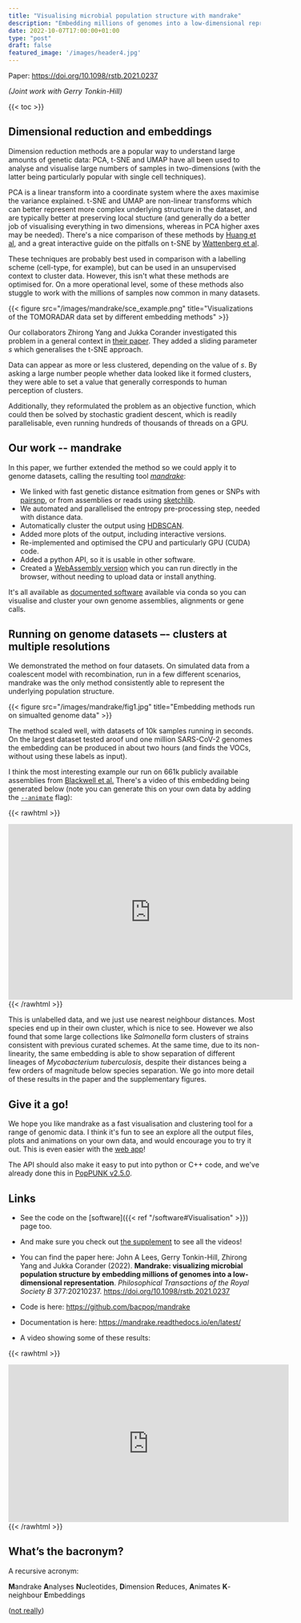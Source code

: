 ```yaml
---
title: "Visualising microbial population structure with mandrake"
description: "Embedding millions of genomes into a low-dimensional representation"
date: 2022-10-07T17:00:00+01:00
type: "post"
draft: false
featured_image: '/images/header4.jpg'
---
```

Paper: https://doi.org/10.1098/rstb.2021.0237

*(Joint work with Gerry Tonkin-Hill)*

{{< toc >}}
## Dimensional reduction and embeddings

Dimension reduction methods are a popular way to understand large amounts of genetic data: PCA, t-SNE and UMAP have all been used to analyse and visualise large numbers of samples in two-dimensions (with the latter being particularly
popular with single cell techniques).

PCA is a linear transform into a coordinate system where the axes maximise the variance explained. t-SNE and UMAP
are non-linear transforms which can better represent more complex underlying structure in the dataset, and are
typically better at preserving local stucture (and generally do a better job of visualising everything in two dimensions, whereas in PCA higher axes may be needed). There's a nice comparison of these methods by
[Huang et al](https://www.nature.com/articles/s42003-022-03628-x), and a great interactive guide on the pitfalls on t-SNE by [Wattenberg et al](https://distill.pub/2016/misread-tsne/).

These techniques are probably best used in comparison with a labelling scheme (cell-type, for example),
but can be used in an unsupervised context to cluster data. However, this isn't what these methods
are optimised for. On a more operational level, some of these methods also stuggle to work with the millions of samples now common in many datasets.

{{< figure src="/images/mandrake/sce_example.png" title="Visualizations of the TOMORADAR data set by different embedding methods" >}}

Our collaborators Zhirong Yang and Jukka Corander investigated this problem in a general
context in [their paper](https://arxiv.org/abs/2108.08003). They added a sliding parameter *s*
which generalises the t-SNE approach.

Data can appear as more or less clustered, depending on the value of *s*.
By asking a large number people whether data looked like it formed clusters, they were able to
set a value that generally corresponds to human perception of clusters.

Additionally, they reformulated the problem as an objective function, which could then
be solved by stochastic gradient descent, which is readily parallelisable, even running
hundreds of thousands of threads on a GPU.

## Our work -- mandrake

In this paper, we further extended the method so we could apply it to
genome datasets, calling the resulting tool [*mandrake*](https://github.com/bacpop/mandrake):
- We linked with fast genetic distance esitmation from genes or SNPs with [pairsnp](https://github.com/gtonkinhill/pairsnp), or from assemblies or reads using [sketchlib](https://github.com/bacpop/pp-sketchlib).
- We automated and parallelised the entropy pre-processing step, needed with distance data.
- Automatically cluster the output using [HDBSCAN](https://github.com/scikit-learn-contrib/hdbscan).
- Added more plots of the output, including interactive versions.
- Re-implemented and optimised the CPU and particularly GPU (CUDA) code.
- Added a python API, so it is usable in other software.
- Created a [WebAssembly version](https://gtonkinhill.github.io/mandrake-web/) which you can run directly in the browser, without needing to upload data or install anything.

It's all available as [documented software](https://mandrake.readthedocs.io/en/latest/index.html)
available via conda so you can visualise and cluster your own genome assemblies, alignments
or gene calls.

## Running on genome datasets –- clusters at multiple resolutions

We demonstrated the method on four datasets.
On simulated data from a coalescent model with recombination, run in a few different scenarios,
mandrake was the only method consistently able to represent the underlying population structure.

{{< figure src="/images/mandrake/fig1.jpg" title="Embedding methods run on simualted genome data" >}}

The method scaled well, with datasets of 10k samples running in seconds. On the largest dataset tested
aroof und one million SARS-CoV-2 genomes the embedding can be produced in about two hours (and finds
the VOCs, without using these labels as input).

I think the most interesting example our run on 661k publicly available assemblies
from [Blackwell et al.](https://journals.plos.org/plosbiology/article?id=10.1371/journal.pbio.3001421)
There's a video of this embedding being generated below (note you can generate this on your
own data by adding the [`--animate`](https://mandrake.readthedocs.io/en/latest/animation.html) flag):

{{< rawhtml >}}
<iframe src="https://widgets.figshare.com/articles/20236727/embed?show_title=1" width="568" height="351" allowfullscreen frameborder="0"></iframe>
{{< /rawhtml >}}

This is unlabelled data, and we just use nearest neighbour distances.
Most species end up in their own cluster, which is nice to see. However we also found
that some large collections like *Salmonella* form clusters of strains consistent
with previous curated schemes. At the same time, due to its non-linearity, the same embedding
is able to show separation of different lineages of *Mycobacterium tuberculosis*, despite
their distances being a few orders of magnitude below species separation. We go
into more detail of these results in the paper and the supplementary figures.

## Give it a go!

We hope you like mandrake as a fast visualisation and clustering tool for a range of
genomic data. I think it's fun to see an explore all the output files, plots and animations
on your own data, and would encourage you to try it out. This is even easier with the
[web app](https://gtonkinhill.github.io/mandrake-web/)!

The API should also make it easy to put into python or C++ code, and we've already
done this in [PopPUNK v2.5.0](https://github.com/bacpop/PopPUNK/releases/tag/v2.5.0).

## Links

- See the code on the [software]({{< ref "/software#Visualisation" >}}) page too.

- And make sure you check out [the supplement](https://royalsocietypublishing.org/doi/suppl/10.1098/rstb.2021.0237#secSuppl) to see all the videos!

- You can find the paper here:
John A Lees, Gerry Tonkin-Hill, Zhirong Yang and Jukka Corander (2022). **Mandrake: visualizing microbial population structure by embedding millions of genomes into a low-dimensional representation**. *Philosophical Transactions of the Royal Society B* 377:20210237. https://doi.org/10.1098/rstb.2021.0237

- Code is here: https://github.com/bacpop/mandrake

- Documentation is here: https://mandrake.readthedocs.io/en/latest/

- A video showing some of these results:

{{< rawhtml >}}
<iframe width="560" height="315" src="https://www.youtube.com/embed/nQGdtsxtcDs" title="YouTube video player" frameborder="0" allow="accelerometer; autoplay; clipboard-write; encrypted-media; gyroscope; picture-in-picture" allowfullscreen></iframe>
{{< /rawhtml >}}

## What’s the bacronym?

A recursive acronym:

**M**andrake **A**nalyses **N**ucleotides, **D**imension **R**educes, **A**nimates **K**-neighbour **E**mbeddings

([not really](https://mandrake.readthedocs.io/en/latest/misc.html))
